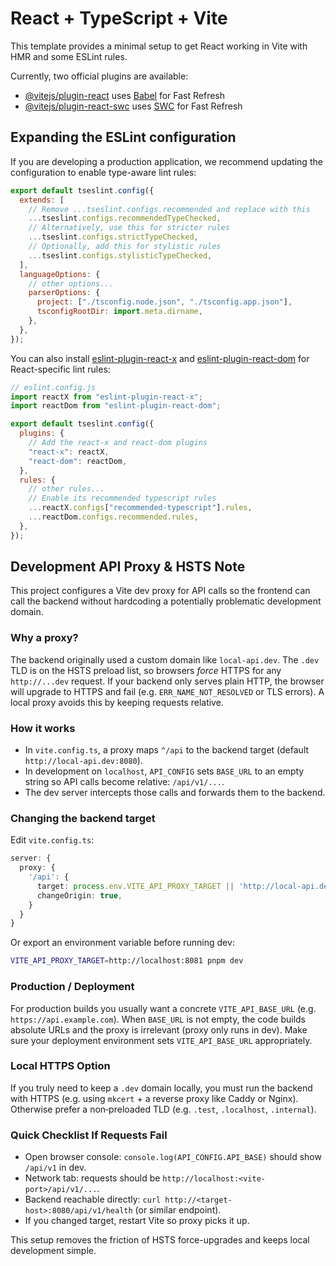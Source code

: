 # React + TypeScript + Vite

This template provides a minimal setup to get React working in Vite with HMR and some ESLint rules.

Currently, two official plugins are available:

- [@vitejs/plugin-react](https://github.com/vitejs/vite-plugin-react/blob/main/packages/plugin-react) uses [Babel](https://babeljs.io/) for Fast Refresh
- [@vitejs/plugin-react-swc](https://github.com/vitejs/vite-plugin-react/blob/main/packages/plugin-react-swc) uses [SWC](https://swc.rs/) for Fast Refresh

## Expanding the ESLint configuration

If you are developing a production application, we recommend updating the configuration to enable type-aware lint rules:

```js
export default tseslint.config({
  extends: [
    // Remove ...tseslint.configs.recommended and replace with this
    ...tseslint.configs.recommendedTypeChecked,
    // Alternatively, use this for stricter rules
    ...tseslint.configs.strictTypeChecked,
    // Optionally, add this for stylistic rules
    ...tseslint.configs.stylisticTypeChecked,
  ],
  languageOptions: {
    // other options...
    parserOptions: {
      project: ["./tsconfig.node.json", "./tsconfig.app.json"],
      tsconfigRootDir: import.meta.dirname,
    },
  },
});
```

You can also install [eslint-plugin-react-x](https://github.com/Rel1cx/eslint-react/tree/main/packages/plugins/eslint-plugin-react-x) and [eslint-plugin-react-dom](https://github.com/Rel1cx/eslint-react/tree/main/packages/plugins/eslint-plugin-react-dom) for React-specific lint rules:

```js
// eslint.config.js
import reactX from "eslint-plugin-react-x";
import reactDom from "eslint-plugin-react-dom";

export default tseslint.config({
  plugins: {
    // Add the react-x and react-dom plugins
    "react-x": reactX,
    "react-dom": reactDom,
  },
  rules: {
    // other rules...
    // Enable its recommended typescript rules
    ...reactX.configs["recommended-typescript"].rules,
    ...reactDom.configs.recommended.rules,
  },
});
```

## Development API Proxy & HSTS Note

This project configures a Vite dev proxy for API calls so the frontend can call the backend without hardcoding a potentially problematic development domain.

### Why a proxy?

The backend originally used a custom domain like `local-api.dev`. The `.dev` TLD is on the HSTS preload list, so browsers _force_ HTTPS for any `http://...dev` request. If your backend only serves plain HTTP, the browser will upgrade to HTTPS and fail (e.g. `ERR_NAME_NOT_RESOLVED` or TLS errors). A local proxy avoids this by keeping requests relative.

### How it works

- In `vite.config.ts`, a proxy maps `^/api` to the backend target (default `http://local-api.dev:8080`).
- In development on `localhost`, `API_CONFIG` sets `BASE_URL` to an empty string so API calls become relative: `/api/v1/...`.
- The dev server intercepts those calls and forwards them to the backend.

### Changing the backend target

Edit `vite.config.ts`:

```ts
server: {
  proxy: {
    '/api': {
      target: process.env.VITE_API_PROXY_TARGET || 'http://local-api.dev:8080',
      changeOrigin: true,
    }
  }
}
```

Or export an environment variable before running dev:

```bash
VITE_API_PROXY_TARGET=http://localhost:8081 pnpm dev
```

### Production / Deployment

For production builds you usually want a concrete `VITE_API_BASE_URL` (e.g. `https://api.example.com`). When `BASE_URL` is not empty, the code builds absolute URLs and the proxy is irrelevant (proxy only runs in dev). Make sure your deployment environment sets `VITE_API_BASE_URL` appropriately.

### Local HTTPS Option

If you truly need to keep a `.dev` domain locally, you must run the backend with HTTPS (e.g. using `mkcert` + a reverse proxy like Caddy or Nginx). Otherwise prefer a non‑preloaded TLD (e.g. `.test`, `.localhost`, `.internal`).

### Quick Checklist If Requests Fail

- Open browser console: `console.log(API_CONFIG.API_BASE)` should show `/api/v1` in dev.
- Network tab: requests should be `http://localhost:<vite-port>/api/v1/...`.
- Backend reachable directly: `curl http://<target-host>:8080/api/v1/health` (or similar endpoint).
- If you changed target, restart Vite so proxy picks it up.

This setup removes the friction of HSTS force-upgrades and keeps local development simple.
